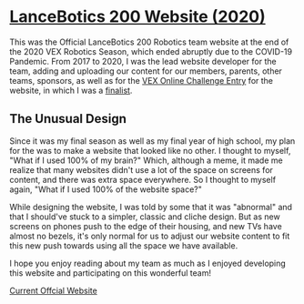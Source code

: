 [LanceBotics 200 Website (2020)](https://samn-c.github.io/LanceBotics200)
==
This was the Official LanceBotics 200 Robotics team website at the end of the 2020 VEX Robotics Season, which ended abruptly due to the
COVID-19 Pandemic. From 2017 to 2020, I was the lead website developer for the team, adding and uploading our content for our members, 
parents, other teams, sponsors, as well as for the 
[VEX Online Challenge Entry](https://challenges.robotevents.com/challenge/106/entry/6961) for the website, in which I was a [finalist](https://challenges.robotevents.com/challenge/106/entry?filter=finalists).

## The Unusual Design

Since it was my final season as well as my final year of high school, my plan for the was to make a website that looked like no other. 
I thought to myself, "What if I used 100% of my brain?" Which, although a meme, it made me realize that many websites didn't use a lot 
of the space on screens for content, and there was extra space everywhere. So I thought to myself again, "What if I used 100% of the 
website space?"

While designing the website, I was told by some that it was "abnormal" and that I should've stuck to a simpler, classic and cliche 
design. But as new screens on phones push to the edge of their housing, and new TVs have almost no bezels, it's only normal for us 
to adjust our website content to fit this new push towards using all the space we have available.

I hope you enjoy reading about my team as much as I enjoyed developing this website and participating on this wonderful team!

[Current Offcial Website](http://lancebotics200.ca)
